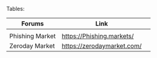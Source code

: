 Tables:

|Forums|Link||
|---|---|---|
|   |   |   |
Phishing Market | https://Phishing.markets/
Zeroday Market | https://zerodaymarket.com/
